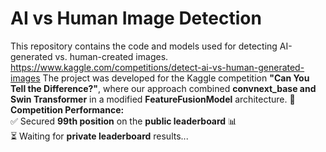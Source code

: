 # AI vs Human Image Detection

This repository contains the code and models used for detecting AI-generated vs. human-created images. https://www.kaggle.com/competitions/detect-ai-vs-human-generated-images
The project was developed for the Kaggle competition **"Can You Tell the Difference?"**, where our approach combined **convnext_base and Swin Transformer** in a modified **FeatureFusionModel** architecture.
🚀 **Competition Performance:**  
✅ Secured **99th position** on the **public leaderboard** 📊  
⏳ Waiting for **private leaderboard** results... 
